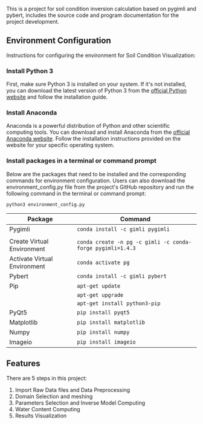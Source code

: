 This is a project for soil condition inversion calculation based on pygimli and pybert, includes the source code and program documentation for the project development.

## Environment Configuration
Instructions for configuring the environment for Soil Condition Visualization:

### Install Python 3
First, make sure Python 3 is installed on your system. If it's not installed, you can download the latest version of Python 3 from the [official Python website](https://www.python.org/downloads/) and follow the installation guide.

### Install Anaconda
Anaconda is a powerful distribution of Python and other scientific computing tools. You can download and install Anaconda from the [official Anaconda website](https://www.anaconda.com/download/). Follow the installation instructions provided on the website for your specific operating system.

### Install packages in a terminal or command prompt
Below are the packages that need to be installed and the corresponding commands for environment configuration. Users can also download the  environment_config.py file from the project's GitHub repository and run the following command in the terminal or command prompt: 

```console
python3 environment_config.py
```

| Package  | Command                               |
|----------|---------------------------------------|
| Pygimli  | `conda install -c gimli pygimli`      |
|          |                                       |
| Create Virtual Environment | `conda create -n pg -c gimli -c conda-forge pygimli=1.4.3` |
| Activate Virtual Environment | `conda activate pg` |
| Pybert   | `conda install -c gimli pybert`       |
| Pip      | `apt-get update`                      |
|          | `apt-get upgrade`                     |
|          | `apt-get install python3-pip`          |
| PyQt5    | `pip install pyqt5`                   |
| Matplotlib | `pip install matplotlib`            |
| Numpy    | `pip install numpy`                   |
| Imageio  | `pip install imageio`                 |

## Features
There are 5 steps in this project:
1. Import Raw Data files and Data Preprocessing
2. Domain Selection and meshing
3. Parameters Selection and Inverse Model Computing
4. Water Content Computing
5. Results Visualization

